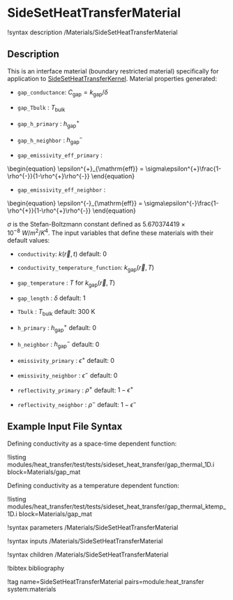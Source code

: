 # SideSetHeatTransferMaterial

!syntax description /Materials/SideSetHeatTransferMaterial

## Description

This is an interface material (boundary restricted material) specifically for application to [SideSetHeatTransferKernel](SideSetHeatTransferKernel.md). Material properties generated:

  - `gap_conductance`: $C_{\mathrm{gap}} = k_{\mathrm{gap}} / \delta$

  - `gap_Tbulk` : $T_{\mathrm{bulk}}$

  - `gap_h_primary` : $h^{+}_{\mathrm{gap}}$

  - `gap_h_neighbor` : $h^{-}_{\mathrm{gap}}$

  - `gap_emissivity_eff_primary` :

\begin{equation}
  \epsilon^{+}_{\mathrm{eff}} = \sigma\epsilon^{+}\frac{1-\rho^{-}}{1-\rho^{+}\rho^{-}}
\end{equation}

  - `gap_emissivity_eff_neighbor` :

\begin{equation}
  \epsilon^{-}_{\mathrm{eff}} = \sigma\epsilon^{-}\frac{1-\rho^{+}}{1-\rho^{+}\rho^{-}}
\end{equation}

$\sigma$ is the Stefan-Boltzmann constant defined as $5.670374419\times 10^{-8} \ W/m^2/K^4$.
The input variables that define these materials with their default values:

  - `conductivity`: $k(\vec{r},t)$ default: 0

  - `conductivity_temperature_function`: $k_{\mathrm{gap}}(\vec{r},T)$

  - `gap_temperature` : $T$ for $k_{\mathrm{gap}}(\vec{r},T)$

  - `gap_length` : $\delta$ default: 1

  - `Tbulk` : $T_{\mathrm{bulk}}$ default: 300 K

  - `h_primary` : $h^{+}_{\mathrm{gap}}$ default: 0

  - `h_neighbor` : $h^{-}_{\mathrm{gap}}$ default: 0

  - `emissivity_primary` : $\epsilon^{+}$ default: 0

  - `emissivity_neighbor` : $\epsilon^{-}$ default: 0

  - `reflectivity_primary` : $\rho^{+}$ default: $1-\epsilon^{+}$

  - `reflectivity_neighbor` : $\rho^{-}$ default: $1-\epsilon^{-}$


## Example Input File Syntax

Defining conductivity as a space-time dependent function:

!listing modules/heat_transfer/test/tests/sideset_heat_transfer/gap_thermal_1D.i block=Materials/gap_mat

Defining conductivity as a temperature dependent function:

!listing modules/heat_transfer/test/tests/sideset_heat_transfer/gap_thermal_ktemp_1D.i block=Materials/gap_mat

!syntax parameters /Materials/SideSetHeatTransferMaterial

!syntax inputs /Materials/SideSetHeatTransferMaterial

!syntax children /Materials/SideSetHeatTransferMaterial

!bibtex bibliography

!tag name=SideSetHeatTransferMaterial pairs=module:heat_transfer system:materials
